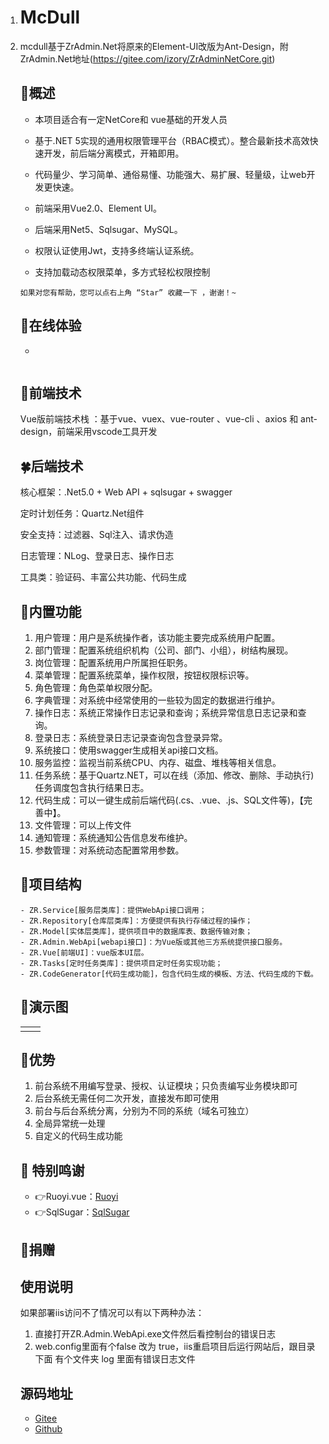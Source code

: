 1. # McDull

2. mcdull基于ZrAdmin.Net将原来的Element-UI改版为Ant-Design，附ZrAdmin.Net地址(https://gitee.com/izory/ZrAdminNetCore.git)

   ## 🍟概述

   * 本项目适合有一定NetCore和 vue基础的开发人员

   * 基于.NET 5实现的通用权限管理平台（RBAC模式）。整合最新技术高效快速开发，前后端分离模式，开箱即用。

   * 代码量少、学习简单、通俗易懂、功能强大、易扩展、轻量级，让web开发更快速。

   * 前端采用Vue2.0、Element UI。

   * 后端采用Net5、Sqlsugar、MySQL。

   * 权限认证使用Jwt，支持多终端认证系统。

   * 支持加载动态权限菜单，多方式轻松权限控制


     

   ```
   如果对您有帮助，您可以点右上角 “Star” 收藏一下 ，谢谢！~
   ```

   ## 🍿在线体验

   - 

   ```
   
   ```

   ## 🍁前端技术

   Vue版前端技术栈 ：基于vue、vuex、vue-router 、vue-cli 、axios 和 ant-design，前端采用vscode工具开发

   ## 🍀后端技术

   核心框架：.Net5.0 + Web API + sqlsugar + swagger

   定时计划任务：Quartz.Net组件

   安全支持：过滤器、Sql注入、请求伪造

   日志管理：NLog、登录日志、操作日志

   工具类：验证码、丰富公共功能、代码生成

   ## 🍖内置功能

   1. 用户管理：用户是系统操作者，该功能主要完成系统用户配置。
   2. 部门管理：配置系统组织机构（公司、部门、小组），树结构展现。
   3. 岗位管理：配置系统用户所属担任职务。
   4. 菜单管理：配置系统菜单，操作权限，按钮权限标识等。
   5. 角色管理：角色菜单权限分配。
   6. 字典管理：对系统中经常使用的一些较为固定的数据进行维护。
   7. 操作日志：系统正常操作日志记录和查询；系统异常信息日志记录和查询。
   8. 登录日志：系统登录日志记录查询包含登录异常。
   9. 系统接口：使用swagger生成相关api接口文档。
   10. 服务监控：监视当前系统CPU、内存、磁盘、堆栈等相关信息。
   11. 任务系统：基于Quartz.NET，可以在线（添加、修改、删除、手动执行)任务调度包含执行结果日志。
   12. 代码生成：可以一键生成前后端代码(.cs、.vue、.js、SQL文件等)，【完善中】。
   13. 文件管理：可以上传文件
   14. 通知管理：系统通知公告信息发布维护。
   15. 参数管理：对系统动态配置常用参数。

   ## 🍻项目结构

   ```
   - ZR.Service[服务层类库]：提供WebApi接口调用；
   - ZR.Repository[仓库层类库]：方便提供有执行存储过程的操作；
   - ZR.Model[实体层类库]，提供项目中的数据库表、数据传输对象；
   - ZR.Admin.WebApi[webapi接口]：为Vue版或其他三方系统提供接口服务。
   - ZR.Vue[前端UI]：vue版本UI层。
   - ZR.Tasks[定时任务类库]：提供项目定时任务实现功能；
   - ZR.CodeGenerator[代码生成功能]，包含代码生成的模板、方法、代码生成的下载。
   ```

   ## 🍎演示图

   <table>
       <tr>
           <td><img src=""/></td>
           <td><img src=""/></td>
       </tr>
      
   </table>


   ## 🎉优势

   1. 前台系统不用编写登录、授权、认证模块；只负责编写业务模块即可
   2. 后台系统无需任何二次开发，直接发布即可使用
   3. 前台与后台系统分离，分别为不同的系统（域名可独立）
   4. 全局异常统一处理
   5. 自定义的代码生成功能

   ## 💐 特别鸣谢

   - 👉Ruoyi.vue：[Ruoyi](http://www.ruoyi.vip/)
   - 👉SqlSugar：[SqlSugar](https://gitee.com/dotnetchina/SqlSugar)

   ## 🎀捐赠

   

   ## 使用说明

   如果部署iis访问不了情况可以有以下两种办法：

   1. 直接打开ZR.Admin.WebApi.exe文件然后看控制台的错误日志
   2. web.config里面有个false 改为 true，iis重启项目后运行网站后，跟目录下面 有个文件夹 log 里面有错误日志文件

   ## 源码地址

   - [Gitee](https://gitee.com/billzh/mc-dull.git)
   - [Github]()
